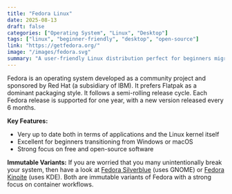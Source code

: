 ```yaml
---
title: "Fedora Linux"
date: 2025-08-13
draft: false
categories: ["Operating System", "Linux", "Desktop"]
tags: ["linux", "beginner-friendly", "desktop", "open-source"]
link: "https://getfedora.org/"
image: "/images/fedora.svg"
summary: "A user-friendly Linux distribution perfect for beginners migrating from Windows or macOS."
---
```


Fedora is an operating system developed as a community project and sponsored by Red Hat (a subsidiary of IBM). It prefers Flatpak as a dominant packaging style. It follows a semi-rolling release cycle. Each Fedora release is supported for one year, with a new version released every 6 months.

**Key Features:**
- Very up to date both in terms of applications and the Linux kernel itself
- Excellent for beginners transitioning from Windows or macOS
- Strong focus on free and open-source software

**Immutable Variants:** If you are worried that you many unintentionally break your system, then have a look at [Fedora Silverblue](https://silverblue.fedoraproject.org/) (uses GNOME) or [Fedora Kinoite](https://kinoite.fedoraproject.org/) (uses KDE). Both are immutable variants of Fedora with a strong focus on container workflows.